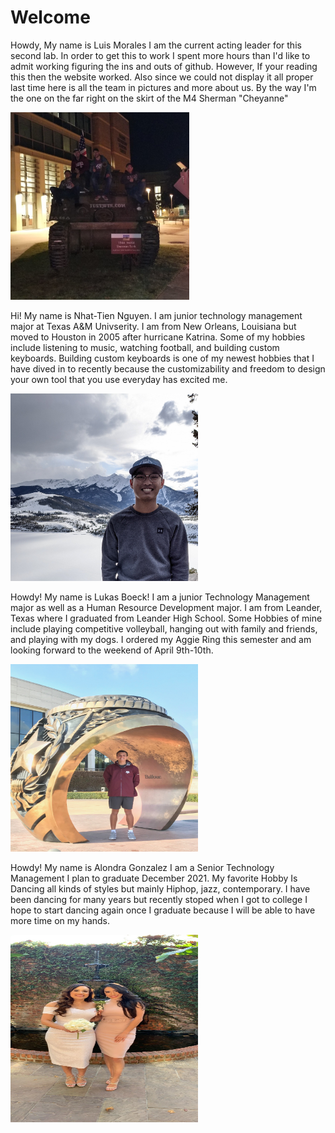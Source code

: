 <h1>Welcome</h1>

<p>
Howdy, My name is Luis Morales
I am the current acting leader for this second lab. In order to get this to work I spent more hours than I'd like to admit working figuring the ins and outs of github. However, If your reading this then the website worked. Also since we could not display it all proper last time here is all the team in pictures and more about us. By the way I'm the one on the far right on the skirt of the M4 Sherman "Cheyanne" 
</p>
<img src="tank (2).jpg" alt="Me on a tank" style="width:200;height:300px;">


<p>
Hi! My name is Nhat-Tien Nguyen. I am junior technology management major at Texas A&M Univserity. I am from New Orleans, Louisiana but moved to Houston in 2005 after hurricane Katrina. Some of my hobbies include listening to music, watching football, and building custom keyboards. Building custom keyboards is one of my newest hobbies that I have dived in to recently because the customizability and freedom to design your own tool that you use everyday has excited me. 
</p>
<img src="Colorado.jpg" alt="Tien in the mountains" style="width:300px;height:300px;">
<p>
Howdy! My name is Lukas Boeck!
I am a junior Technology Management major as well as a Human Resource Development major.
I am from Leander, Texas where I graduated from Leander High School.
Some Hobbies of mine include playing competitive volleyball, hanging out with family and friends, and playing with my dogs.
I ordered my Aggie Ring this semester and am looking forward to the weekend of April 9th-10th.
</p>
<img src="ring.JPEG" alt="Lukas in the Ring statue" style="width:300px;height:300px;">
<p>
Howdy! My name is Alondra Gonzalez
I am a Senior Technology Management  I plan to graduate December 2021. 
My favorite Hobby Is Dancing all kinds of styles but mainly Hiphop, jazz, contemporary.
I have been dancing for many years but recently stoped when I got to college I hope to start dancing again once I graduate because I will be able to  have more time on my hands.
</p>
<img src="IMG_2034.jpeg" alt="Alondra at formal" style="width:300px;height:300px;">
